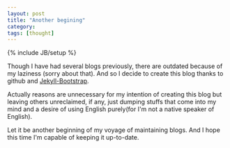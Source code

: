 ```yaml
---
layout: post
title: "Another begining"
category: 
tags: [thought]
---
```

{% include JB/setup %}

Though I have had several blogs previously, there are outdated because of my laziness (sorry about that). 
And so I decide to create this blog thanks to github and 
[Jekyll-Bootstrap](http://jekyllbootstrap.com/).


Actually reasons are unnecessary for my intention of creating this blog but leaving others unreclaimed, 
if any, just dumping stuffs that come into my mind and a desire of using English purely(for I\'m not a native speaker of English).

Let it be another beginning of my voyage of maintaining blogs. And I hope this time I\'m capable of keeping it up-to-date.

